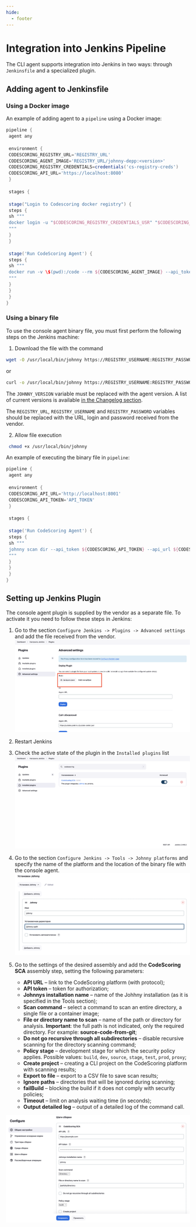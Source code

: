 ```yaml
---
hide:
  - footer
---
```


# Integration into Jenkins Pipeline

The CLI agent supports integration into Jenkins in two ways: through `Jenkinsfile` and a specialized plugin.

## Adding agent to Jenkinsfile

### Using a Docker image

An example of adding agent to a `pipeline` using a Docker image:

```groovy
pipeline {
 agent any

 environment {
 CODESCORING_REGISTRY_URL='REGISTRY_URL'
 CODESCORING_AGENT_IMAGE='REGISTRY_URL/johnny-depp:<version>'
 CODESCORING_REGISTRY_CREDENTIALS=credentials('cs-registry-creds')
 CODESCORING_API_URL='https://localhost:8080'
 }

 stages {

 stage("Login to Codescoring docker registry") {
 steps {
 sh """
 docker login -u "$CODESCORING_REGISTRY_CREDENTIALS_USR" "$CODESCORING_REGISTRY_URL" -p "$CODESCORING_REGISTRY_CREDENTIALS_PSW"
 """
 }
 }

 stage('Run CodeScoring Agent') {
 steps {
 sh """
 docker run -v \$(pwd):/code --rm ${CODESCORING_AGENT_IMAGE} --api_token ${CODESCORING_API_TOKEN} --api_url ${CODESCORING_API_URL} --ignore .tmp --ignore fixtures --ignore .git .
 """
 }
 }
 }
}
```

### Using a binary file

To use the console agent binary file, you must first perform the following steps on the Jenkins machine:

1. Download the file with the command

 ```bash
 wget -O /usr/local/bin/johnny https://REGISTRY_USERNAME:REGISTRY_PASSWORD@REGISTRY_URL/repository/files/codescoring/johnny-depp/JOHNNY_VERSION/johnny-linux-amd64-JOHNNY_VERSION
 ```

 or

 ```bash
 curl -o /usr/local/bin/johnny https://REGISTRY_USERNAME:REGISTRY_PASSWORD@REGISTRY_URL/repository/files/codescoring/johnny-depp/JOHNNY_VERSION/johnny-linux-amd64-JOHNNY_VERSION
 ```

 The `JOHNNY_VERSION` variable must be replaced with the agent version. A list of current versions is available [in the Changelog section](/changelog.en/#johnny).

 The `REGISTRY_URL`, `REGISTRY_USERNAME` and `REGISTRY_PASSWORD` variables should be replaced with the URL, login and password received from the vendor.

2. Allow file execution

```bash
 chmod +x /usr/local/bin/johnny
```

An example of executing the binary file in `pipeline`:

```groovy
pipeline {
 agent any

 environment {
 CODESCORING_API_URL='http://localhost:8001'
 CODESCORING_API_TOKEN='API_TOKEN'
 }

 stages {

 stage('Run CodeScoring Agent') {
 steps {
 sh """
 johnny scan dir --api_token ${CODESCORING_API_TOKEN} --api_url ${CODESCORING_API_URL} --ignore .tmp --ignore fixtures --ignore .git .
 """
 }
 }
 }
}
```

## Setting up Jenkins Plugin

The console agent plugin is supplied by the vendor as a separate file. To activate it you need to follow these steps in Jenkins:

1. Go to the section `Configure Jenkins -> Plugins -> Advanced settings` and add the file received from the vendor.
 ![Add plugin](/assets/img/jenkins/add-plugin.png)
2. Restart Jenkins
3. Check the active state of the plugin in the `Installed plugins` list
 ![Check plugin](/assets/img/jenkins/check-plugin.png)
4. Go to the section `Configure Jenkins -> Tools -> Johnny platforms` and specify the name of the platform and the location of the binary file with the console agent.
 ![Configure johnny path](/assets/img/jenkins/johnny-path.png)
5. Go to the settings of the desired assembly and add the **CodeScoring SCA** assembly step, setting the following parameters:

     - **API URL** – link to the CodeScoring platform (with protocol);
     - **API token** – token for authorization;
     - **Johnnys installation name** – name of the Johhny installation (as it is specified in the Tools section);
     - **Scan command** – select a command to scan an entire directory, a single file or a container image;
     - **File or directory name to scan** – name of the path or directory for analysis. **Important**: the full path is not indicated, only the required directory. For example: **source-code-from-git**;
     - **Do not go recursive through all subdirectories** – disable recursive scanning for the directory scanning command;
     - **Policy stage** – development stage for which the security policy applies. Possible values: `build`, `dev`, `source`, `stage`, `test`, `prod`, `proxy`;
     - **Create project** – creating a CLI project on the CodeScoring platform with scanning results;
     - **Export to file** – export to a CSV file to save scan results;
     - **Ignore paths** – directories that will be ignored during scanning;
     - **failBuild** – blocking the build if it does not comply with security policies;
     - **Timeout** – limit on analysis waiting time (in seconds);
     - **Output detailed log** – output of a detailed log of the command call.

 ![Configure johnny](/assets/img/jenkins/configure-johnny.png)
